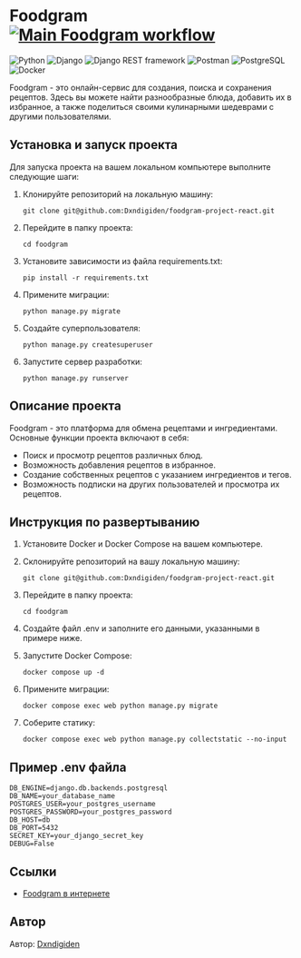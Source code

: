 # Foodgram [![Main Foodgram workflow](https://github.com/dxndigiden/foodgram-project-react/actions/workflows/main.yml/badge.svg)](https://github.com/dxndigiden/foodgram-project-react/actions/workflows/main.yml)
![Python](https://img.shields.io/badge/-Python-3776AB?style=flat&logo=python&logoColor=white)
![Django](https://img.shields.io/badge/-Django-092E20?style=flat&logo=django&logoColor=white)
![Django REST framework](https://img.shields.io/badge/-Django%20REST%20framework-ff9900?style=flat&logo=django&logoColor=white)
![Postman](https://img.shields.io/badge/-Postman-FF6C37?style=flat&logo=postman&logoColor=white)
![PostgreSQL](https://img.shields.io/badge/-PostgreSQL-336791?style=flat&logo=postgresql&logoColor=white)
![Docker](https://img.shields.io/badge/-Docker-2496ED?style=flat&logo=docker&logoColor=white)

Foodgram - это онлайн-сервис для создания, поиска и сохранения рецептов. Здесь вы можете найти разнообразные блюда, добавить их в избранное, а также поделиться своими кулинарными шедеврами с другими пользователями.


## Установка и запуск проекта

Для запуска проекта на вашем локальном компьютере выполните следующие шаги:

1. Клонируйте репозиторий на локальную машину:

    ```
    git clone git@github.com:Dxndigiden/foodgram-project-react.git
    ```

2. Перейдите в папку проекта:

    ```
    cd foodgram
    ```

3. Установите зависимости из файла requirements.txt:

    ```
    pip install -r requirements.txt
    ```

4. Примените миграции:

    ```
    python manage.py migrate
    ```

5. Создайте суперпользователя:

    ```
    python manage.py createsuperuser
    ```

6. Запустите сервер разработки:

    ```
    python manage.py runserver
    ```


## Описание проекта

Foodgram - это платформа для обмена рецептами и ингредиентами. Основные функции проекта включают в себя:

- Поиск и просмотр рецептов различных блюд.
- Возможность добавления рецептов в избранное.
- Создание собственных рецептов с указанием ингредиентов и тегов.
- Возможность подписки на других пользователей и просмотра их рецептов.

## Инструкция по развертыванию

1. Установите Docker и Docker Compose на вашем компьютере.
2. Склонируйте репозиторий на вашу локальную машину:

    ```
    git clone git@github.com:Dxndigiden/foodgram-project-react.git
    ```

3. Перейдите в папку проекта:

    ```
    cd foodgram
    ```

4. Создайте файл .env и заполните его данными, указанными в примере ниже.
5. Запустите Docker Compose:

    ```
    docker compose up -d
    ```

6. Примените миграции:

    ```
    docker compose exec web python manage.py migrate
    ```

7. Соберите статику:

    ```
    docker compose exec web python manage.py collectstatic --no-input
    ```


## Пример .env файла

```
DB_ENGINE=django.db.backends.postgresql
DB_NAME=your_database_name
POSTGRES_USER=your_postgres_username
POSTGRES_PASSWORD=your_postgres_password
DB_HOST=db
DB_PORT=5432
SECRET_KEY=your_django_secret_key
DEBUG=False
```

## Ссылки

- [Foodgram в интернете](https://foodgrambydxn.sytes.net)

## Автор

Автор: [Dxndigiden](https://github.com/dxndigiden)
